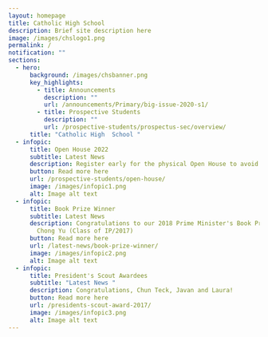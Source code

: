 ```yaml
---
layout: homepage
title: Catholic High School
description: Brief site description here
image: /images/chslogo1.png
permalink: /
notification: ""
sections:
  - hero:
      background: /images/chsbanner.png
      key_highlights:
        - title: Announcements
          description: ""
          url: /announcements/Primary/big-issue-2020-s1/
        - title: Prospective Students
          description: ""
          url: /prospective-students/prospectus-sec/overview/
      title: "Catholic High  School "
  - infopic:
      title: Open House 2022
      subtitle: Latest News
      description: Register early for the physical Open House to avoid disappointment!
      button: Read more here
      url: /prospective-students/open-house/
      image: /images/infopic1.png
      alt: Image alt text
  - infopic:
      title: Book Prize Winner
      subtitle: Latest News
      description: Congratulations to our 2018 Prime Minister's Book Prize Winner, Ong
        Chong Yu (Class of IP/2017)
      button: Read more here
      url: /latest-news/book-prize-winner/
      image: /images/infopic2.png
      alt: Image alt text
  - infopic:
      title: President's Scout Awardees
      subtitle: "Latest News "
      description: Congratulations, Chun Teck, Javan and Laura!
      button: Read more here
      url: /presidents-scout-award-2017/
      image: /images/infopic3.png
      alt: Image alt text
---
```

